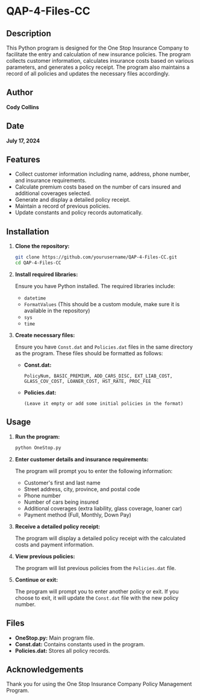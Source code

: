 
# QAP-4-Files-CC

## Description

This Python program is designed for the One Stop Insurance Company to facilitate the entry and calculation of new insurance policies. The program collects customer information, calculates insurance costs based on various parameters, and generates a policy receipt. The program also maintains a record of all policies and updates the necessary files accordingly.

## Author

**Cody Collins**

## Date

**July 17, 2024**

## Features

- Collect customer information including name, address, phone number, and insurance requirements.
- Calculate premium costs based on the number of cars insured and additional coverages selected.
- Generate and display a detailed policy receipt.
- Maintain a record of previous policies.
- Update constants and policy records automatically.

## Installation

1. **Clone the repository:**

    ```bash
    git clone https://github.com/yourusername/QAP-4-Files-CC.git
    cd QAP-4-Files-CC
    ```

2. **Install required libraries:**

    Ensure you have Python installed. The required libraries include:
    - `datetime`
    - `FormatValues` (This should be a custom module, make sure it is available in the repository)
    - `sys`
    - `time`

3. **Create necessary files:**

    Ensure you have `Const.dat` and `Policies.dat` files in the same directory as the program. These files should be formatted as follows:

    - **Const.dat:**
      ```
      PolicyNum, BASIC_PREMIUM, ADD_CARS_DISC, EXT_LIAB_COST, GLASS_COV_COST, LOANER_COST, HST_RATE, PROC_FEE
      ```

    - **Policies.dat:**
      ```
      (Leave it empty or add some initial policies in the format)
      ```

## Usage

1. **Run the program:**

    ```bash
    python OneStop.py
    ```

2. **Enter customer details and insurance requirements:**

    The program will prompt you to enter the following information:
    - Customer's first and last name
    - Street address, city, province, and postal code
    - Phone number
    - Number of cars being insured
    - Additional coverages (extra liability, glass coverage, loaner car)
    - Payment method (Full, Monthly, Down Pay)

3. **Receive a detailed policy receipt:**

    The program will display a detailed policy receipt with the calculated costs and payment information.

4. **View previous policies:**

    The program will list previous policies from the `Policies.dat` file.

5. **Continue or exit:**

    The program will prompt you to enter another policy or exit. If you choose to exit, it will update the `Const.dat` file with the new policy number.

## Files

- **OneStop.py:** Main program file.
- **Const.dat:** Contains constants used in the program.
- **Policies.dat:** Stores all policy records.

## Acknowledgements

Thank you for using the One Stop Insurance Company Policy Management Program.
